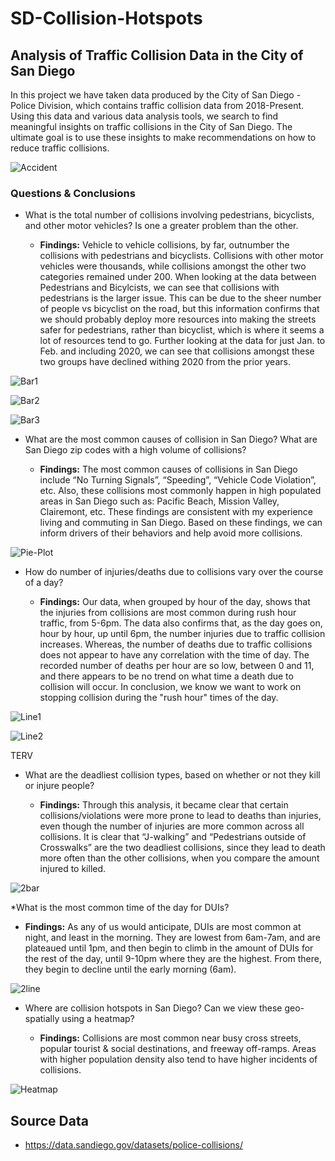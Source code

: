 # SD-Collision-Hotspots

## Analysis of Traffic Collision Data in the City of San Diego 

In this project we have taken data produced by the City of San Diego - Police Division, which contains traffic collision data from 2018-Present.
Using this data and various data analysis tools, we search to find meaningful insights on traffic collisions in the City of San Diego. The ultimate goal is to use these insights to make recommendations on how to reduce traffic collisions.


![Accident](images/accident.png)

### Questions & Conclusions

* What is the total number of collisions involving pedestrians, bicyclists, and other motor vehicles? Is one a greater problem than the other. 

  * **Findings:** Vehicle to vehicle collisions, by far, outnumber the collisions with pedestrians and bicyclists. Collisions with other motor vehicles were thousands, while collisions amongst the other two categories remained under 200.
		When looking at the data between Pedestrians and Bicylcists, we can see that collisions with pedestrians is the larger issue. This can be due to the sheer number of people vs bicyclist on the road, but this information 
		confirms that we should probably deploy more resources into making the streets safer for pedestrians, rather than bicyclist, which is where it seems a lot of resources tend to go. Further looking at the data for just Jan. to 
		Feb. and including 2020, we can see that collisions amongst these two groups have declined withing 2020 from the prior years.

![Bar1](images/Bar1.png)

![Bar2](images/Bar2.png)

![Bar3](images/Bar3.png)

* What are the most common causes of collision in San Diego? What are San Diego zip codes with a high volume of collisions?

  * **Findings:** The most common causes of collisions in San Diego include “No Turning Signals”, “Speeding”, “Vehicle Code Violation”, etc. Also, these collisions most commonly happen in high populated areas in San Diego such as: Pacific Beach, Mission Valley, Clairemont, etc.
		  These findings are consistent with my experience living and commuting in San Diego. Based on these findings, we can inform drivers of their behaviors and help avoid more collisions. 

![Pie-Plot](images/pie_plot.png)


* How do number of injuries/deaths due to collisions vary over the course of a day?

  * **Findings:** Our data, when grouped by hour of the day, shows that the injuries from collisions are most common during rush hour traffic, from 5-6pm. The data also confirms that, as the day goes on, hour by hour, up until 6pm, the number
		  injuries due to traffic collision increases. Whereas, the number of deaths due to traffic collisions does not appear to have any correlation with the time of day. The recorded number of deaths per hour are so low, between 0 and 11,
		  and there appears to be no trend on what time a death due to collision will occur. In conclusion, we know we want to work on stopping collision during the "rush hour" times of the day.

![Line1](images/Line1.png)

![Line2](images/Line2.png)


TERV
* What are the deadliest collision types, based on whether or not they kill or injure people?

  * **Findings:** Through this analysis, it became clear that certain collisions/violations were more prone to lead to deaths than injuries, even though the number of injuries are more common across all collisions. 
		  It is clear that “J-walking” and “Pedestrians outside of Crosswalks” are the two deadliest collisions, since they lead to death more often than the other collisions, when you compare the amount injured to killed.

![2bar](images/double_bar.png)

*What is the most common time of the day for DUIs? 

  * **Findings:** As any of us would anticipate, DUIs are most common at night, and least in the morning. 
		  They are lowest from 6am-7am, and are plateaued until 1pm, and then begin to climb in the amount of DUIs for the rest of the day, until 9-10pm where they are the highest. From there, they begin to decline until the early morning (6am). 
  
![2line](images/dui.png)

* Where are collision hotspots in San Diego? Can we view these geo-spatially using a heatmap?

  * **Findings:** Collisions are most common near busy cross streets, popular tourist & social destinations, and freeway off-ramps. Areas with higher population density also tend to have higher incidents of collisions.

![Heatmap](images/heatmap.png)


## Source Data
* https://data.sandiego.gov/datasets/police-collisions/

